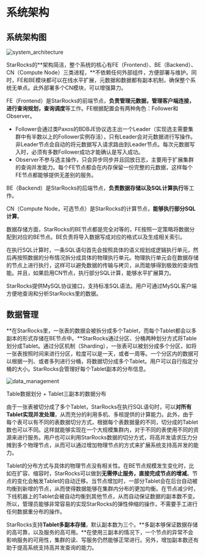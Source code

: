 # 系统架构

## 系统架构图

![system_architecture](../assets/1.2-1.png)

StarRocks的**架构简洁，整个系统的核心有FE（Frontend）、BE（Backend）、CN（Compute Node）三类进程，**不依赖任何外部组件，方便部署与维护。同时，FE和BE模块都可以在线水平扩展，元数据和数据都有副本机制，确保整个系统无单点。此外部署多个CN模块，可以增强算力。

FE（Frontend）是StarRocks的前端节点，**负责管理元数据，管理客户端连接，进行查询规划，查询调度**等工作。FE根据配置会有两种角色：Follower和Observer。

- Follower会通过类Paxos的BDBJE协议选主出一个Leader（实现选主需要集群中有半数以上的Follower实例存活），只有Leader会对元数据进行写操作。非Leader节点会自动的将元数据写入请求路由到Leader节点。每次元数据写入时，必须有多数Follower成功才能确认是写入成功。
- Observer不参与选主操作，只会异步同步并且回放日志，主要用于扩展集群的查询并发能力。每个FE节点都会在内存保留一份完整的元数据，这样每个FE节点都能够提供无差别的服务。

BE（Backend）是StarRocks的后端节点，**负责数据存储以及SQL计算执行**等工作。

CN（Compute Node，可选节点）是StarRocks的计算节点，**能够执行部分SQL计算**。

数据存储方面，StarRocks的BE节点都是完全对等的，FE按照一定策略将数据分配到对应的BE节点。BE负责将导入数据写成对应的格式以及生成相关索引。

在执行SQL计算时，一条SQL语句首先会按照具体的语义规划成逻辑执行单元，然后再按照数据的分布情况拆分成具体的物理执行单元。物理执行单元会在数据存储的节点上进行执行，这样可以避免数据的传输与拷贝，从而能够得到极致的查询性能。并且，如果启用CN节点，执行部分SQL计算，能够水平扩展算力。

StarRocks提供MySQL协议接口，支持标准SQL语法。用户可通过MySQL客户端方便地查询和分析StarRocks里的数据。

## 数据管理

**在StarRocks里，一张表的数据会被拆分成多个Tablet，而每个Tablet都会以多副本的形式存储在BE节点中。**StarRocks通过分区、分桶两种划分方式将Table划分成Tablet。通过分区机制（Sharding），一张表可以被划分成多个分区，如将一张表按照时间来进行分区，粒度可以是一天，或者一周等。一个分区内的数据可以根据一列、或者多列进行分桶，将数据切分成多个Tablet。用户可以自行指定分桶的大小。StarRocks会管理好每个Tablet副本的分布信息。

![data_management](../assets/1.2-2.png)

Table数据划分 + Tablet三副本的数据分布

由于一张表被切分成了多个Tablet，StarRocks在执行SQL语句时，可以**对所有Tablet实现并发处理**，从而充分的利用多机、多核提供的计算能力。此外，由于每个表可以有不同的表数据切分方式，根据每个表数据量的不同，切分成的Tablet数也可以不同。这样就能够实现在一个大规模集群内，对于不同的表使用不同的资源来进行服务。用户也可以利用StarRocks数据的切分方式，将高并发请求压力分摊到多个物理节点，从而可以通过增加物理节点的方式来扩展系统支持高并发的能力。

Tablet的分布方式与具体的物理节点没有相关性。在BE节点规模发生变化时，比如在扩容、缩容时，StarRocks可以做到**无需停止服务，直接完成节点的增减**。节点的变化会触发Tablet的自动迁移。当节点增加时，一部分Tablet会在后台自动被均衡到新增的节点，从而使得数据能够在集群内分布的更加均衡。在节点减少时，下线机器上的Tablet会被自动均衡到其他节点，从而自动保证数据的副本数不变。所以，管理员能够非常容易的实现StarRocks的弹性伸缩的操作，不需要手工进行任何数据重分布的操作。

StarRocks支持**Tablet多副本存储**，默认副本数为三个。**多副本够保证数据存储的高可靠，以及服务的高可用。**在使用三副本的情况下，一个节点的异常不会影响服务的可用性，集群的读、写服务仍然能够正常进行。另外，增加副本数还有助于提高系统支持高并发查询的能力。
